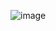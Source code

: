 ![image](https://github.com/RachellRL29/Tulip/assets/157405004/ba80f2f2-d0e1-442a-83c8-530bef39c260)


